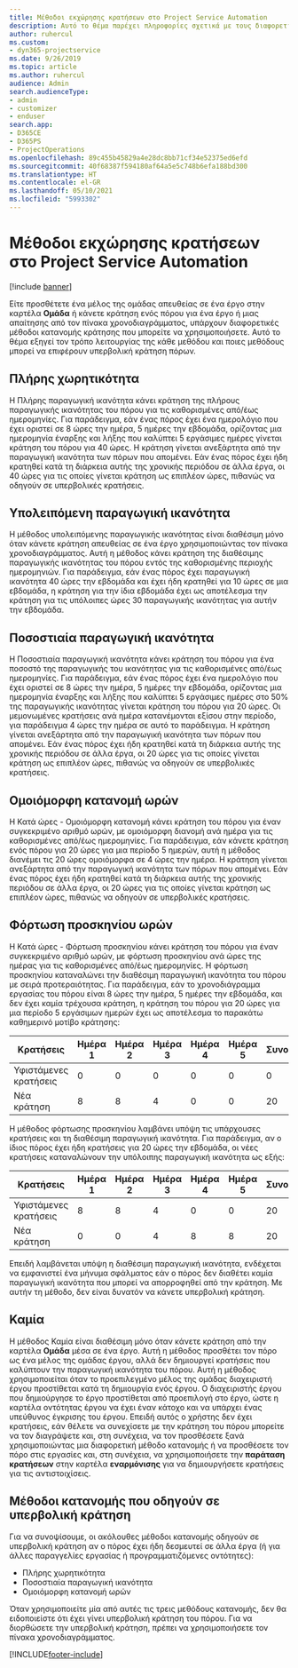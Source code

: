 ```yaml
---
title: Μέθοδοι εκχώρησης κρατήσεων στο Project Service Automation
description: Αυτό το θέμα παρέχει πληροφορίες σχετικά με τους διαφορετικούς τρόπους με τους οποίους μπορείτε να κλείσετε τις εκχωρήσεις.
author: ruhercul
ms.custom:
- dyn365-projectservice
ms.date: 9/26/2019
ms.topic: article
ms.author: ruhercul
audience: Admin
search.audienceType:
- admin
- customizer
- enduser
search.app:
- D365CE
- D365PS
- ProjectOperations
ms.openlocfilehash: 89c455b45829a4e28dc8bb71cf34e52375ed6efd
ms.sourcegitcommit: 40f68387f594180af64a5e5c748b6efa188bd300
ms.translationtype: HT
ms.contentlocale: el-GR
ms.lasthandoff: 05/10/2021
ms.locfileid: "5993302"
---
```

# <a name="booking-allocation-methods-in-project-service-automation"></a>Μέθοδοι εκχώρησης κρατήσεων στο Project Service Automation

[!include [banner](../includes/psa-now-project-operations.md)]

Είτε προσθέτετε ένα μέλος της ομάδας απευθείας σε ένα έργο στην καρτέλα **Ομάδα** ή κάνετε κράτηση ενός πόρου για ένα έργο ή μιας απαίτησης από τον πίνακα χρονοδιαγράμματος, υπάρχουν διαφορετικές μέθοδοι κατανομής κράτησης που μπορείτε να χρησιμοποιήσετε. Αυτό το θέμα εξηγεί τον τρόπο λειτουργίας της κάθε μεθόδου και ποιες μεθόδους μπορεί να επιφέρουν υπερβολική κράτηση πόρων.

## <a name="full-capacity"></a>Πλήρης χωρητικότητα 
Η Πλήρης παραγωγική ικανότητα κάνει κράτηση της πλήρους παραγωγικής ικανότητας του πόρου για τις καθορισμένες από/έως ημερομηνίες. Για παράδειγμα, εάν ένας πόρος έχει ένα ημερολόγιο που έχει οριστεί σε 8 ώρες την ημέρα, 5 ημέρες την εβδομάδα, ορίζοντας μια ημερομηνία έναρξης και λήξης που καλύπτει 5 εργάσιμες ημέρες γίνεται κράτηση του πόρου για 40 ώρες. Η κράτηση γίνεται ανεξάρτητα από την παραγωγική ικανότητα των πόρων που απομένει. Εάν ένας πόρος έχει ήδη κρατηθεί κατά τη διάρκεια αυτής της χρονικής περιόδου σε άλλα έργα, οι 40 ώρες για τις οποίες γίνεται κράτηση ως επιπλέον ώρες, πιθανώς να οδηγούν σε υπερβολικές κρατήσεις.

## <a name="remaining-capacity"></a>Υπολειπόμενη παραγωγική ικανότητα
Η μέθοδος υπολειπόμενης παραγωγικής ικανότητας είναι διαθέσιμη μόνο όταν κάνετε κράτηση απευθείας σε ένα έργο χρησιμοποιώντας τον πίνακα χρονοδιαγράμματος. Αυτή η μέθοδος κάνει κράτηση της διαθέσιμης παραγωγικής ικανότητας του πόρου εντός της καθορισμένης περιοχής ημερομηνιών. Για παράδειγμα, εάν ένας πόρος έχει παραγωγική ικανότητα 40 ώρες την εβδομάδα και έχει ήδη κρατηθεί για 10 ώρες σε μια εβδομάδα, η κράτηση για την ίδια εβδομάδα έχει ως αποτέλεσμα την κράτηση για τις υπόλοιπες ώρες 30 παραγωγικής ικανότητας για αυτήν την εβδομάδα.

## <a name="percentage-capacity"></a>Ποσοστιαία παραγωγική ικανότητα
Η Ποσοστιαία παραγωγική ικανότητα κάνει κράτηση του πόρου για ένα ποσοστό της παραγωγικής του ικανότητας για τις καθορισμένες από/έως ημερομηνίες. Για παράδειγμα, εάν ένας πόρος έχει ένα ημερολόγιο που έχει οριστεί σε 8 ώρες την ημέρα, 5 ημέρες την εβδομάδα, ορίζοντας μια ημερομηνία έναρξης και λήξης που καλύπτει 5 εργάσιμες ημέρες στο 50% της παραγωγικής ικανότητας γίνεται κράτηση του πόρου για 20 ώρες. Οι μεμονωμένες κρατήσεις ανά ημέρα κατανέμονται εξίσου στην περίοδο, για παράδειγμα 4 ώρες την ημέρα σε αυτό το παράδειγμα. Η κράτηση γίνεται ανεξάρτητα από την παραγωγική ικανότητα των πόρων που απομένει. Εάν ένας πόρος έχει ήδη κρατηθεί κατά τη διάρκεια αυτής της χρονικής περιόδου σε άλλα έργα, οι 20 ώρες για τις οποίες γίνεται κράτηση ως επιπλέον ώρες, πιθανώς να οδηγούν σε υπερβολικές κρατήσεις.

## <a name="evenly-distribute-hours"></a>Ομοιόμορφη κατανομή ωρών
Η Κατά ώρες - Ομοιόμορφη κατανομή κάνει κράτηση του πόρου για έναν συγκεκριμένο αριθμό ωρών, με ομοιόμορφη διανομή ανά ημέρα για τις καθορισμένες από/έως ημερομηνίες. Για παράδειγμα, εάν κάνετε κράτηση ενός πόρου για 20 ώρες για μια περίοδο 5 ημερών, αυτή η μέθοδος διανέμει τις 20 ώρες ομοιόμορφα σε 4 ώρες την ημέρα. Η κράτηση γίνεται ανεξάρτητα από την παραγωγική ικανότητα των πόρων που απομένει. Εάν ένας πόρος έχει ήδη κρατηθεί κατά τη διάρκεια αυτής της χρονικής περιόδου σε άλλα έργα, οι 20 ώρες για τις οποίες γίνεται κράτηση ως επιπλέον ώρες, πιθανώς να οδηγούν σε υπερβολικές κρατήσεις.

## <a name="front-load-hours"></a>Φόρτωση προσκηνίου ωρών
Η Κατά ώρες - Φόρτωση προσκηνίου κάνει κράτηση του πόρου για έναν συγκεκριμένο αριθμό ωρών, με φόρτωση προσκηνίου ανά ώρες της ημέρας για τις καθορισμένες από/έως ημερομηνίες. Η φόρτωση προσκηνίου καταναλώνει την διαθέσιμη παραγωγική ικανότητα του πόρου με σειρά προτεραιότητας. Για παράδειγμα, εάν το χρονοδιάγραμμα εργασίας του πόρου είναι 8 ώρες την ημέρα, 5 ημέρες την εβδομάδα, και δεν έχει καμία τρέχουσα κράτηση, η κράτηση του πόρου για 20 ώρες για μια περίοδο 5 εργάσιμων ημερών έχει ως αποτέλεσμα το παρακάτω καθημερινό μοτίβο κράτησης: 

|         Κρατήσεις          |    Ημέρα 1    |    Ημέρα 2    |    Ημέρα 3    |    Ημέρα 4    |    Ημέρα 5    |    Συνολικά    |
|---------------------------|-------------|-------------|-------------|-------------|-------------|-------------|
|    Υφιστάμενες   κρατήσεις    |    0        |    0        |    0        |    0        |    0        |    0        |
|    Νέα   κράτηση          |    8        |    8        |    4        |    0        |    0        |    20       |

Η μέθοδος φόρτωσης προσκηνίου λαμβάνει υπόψη τις υπάρχουσες κρατήσεις και τη διαθέσιμη παραγωγική ικανότητα. Για παράδειγμα, αν ο ίδιος πόρος έχει ήδη κρατήσεις για 20 ώρες την εβδομάδα, οι νέες κρατήσεις καταναλώνουν την υπόλοιπης παραγωγική ικανότητα ως εξής:

|   Κρατήσεις          | Ημέρα 1 | Ημέρα 2 | Ημέρα 3 | Ημέρα 4 | Ημέρα 5 | Συνολικά |
|---------------------|-------|-------|-------|-------|-------|-------|
| Υφιστάμενες   κρατήσεις | 8     | 8     | 4     | 0     | 0     | 20    |
| Νέα   κράτηση       | 0     | 0     | 4     | 8     | 8     | 20    |

Επειδή λαμβάνεται υπόψη η διαθέσιμη παραγωγική ικανότητα, ενδέχεται να εμφανιστεί ένα μήνυμα σφάλματος εάν ο πόρος δεν διαθέτει καμία παραγωγική ικανότητα που μπορεί να απορροφηθεί από την κράτηση. Με αυτήν τη μέθοδο, δεν είναι δυνατόν να κάνετε υπερβολική κράτηση.

## <a name="none"></a>Καμία
Η μέθοδος Καμία είναι διαθέσιμη μόνο όταν κάνετε κράτηση από την καρτέλα **Ομάδα** μέσα σε ένα έργο. Αυτή η μέθοδος προσθέτει τον πόρο ως ένα μέλος της ομάδας έργου, αλλά δεν δημιουργεί κρατήσεις που καλύπτουν την παραγωγική ικανότητα του πόρου. Αυτή η μέθοδος χρησιμοποιείται όταν το προεπιλεγμένο μέλος της ομάδας διαχειριστή έργου προστίθεται κατά τη δημιουργία ενός έργου. Ο διαχειριστής έργου που δημιούργησε το έργο προστίθεται από προεπιλογή στο έργο, ώστε η καρτέλα οντότητας έργου να έχει έναν κάτοχο και να υπάρχει ένας υπεύθυνος έγκρισης του έργου. Επειδή αυτός ο χρήστης δεν έχει κρατήσεις, εάν θέλετε να συνεχίσετε με την κράτηση του πόρου μπορείτε να τον διαγράψετε και, στη συνέχεια, να τον προσθέσετε ξανά χρησιμοποιώντας μια διαφορετική μέθοδο κατανομής ή να προσθέσετε τον πόρο στις εργασίες και, στη συνέχεια, να χρησιμοποιήσετε την **παράταση κρατήσεων** στην καρτέλα **εναρμόνισης** για να δημιουργήσετε κρατήσεις για τις αντιστοιχίσεις.

## <a name="allocation-methods-that-lead-to-overbooking"></a>Μέθοδοι κατανομής που οδηγούν σε υπερβολική κράτηση
Για να συνοψίσουμε, οι ακόλουθες μέθοδοι κατανομής οδηγούν σε υπερβολική κράτηση αν ο πόρος έχει ήδη δεσμευτεί σε άλλα έργα (ή για άλλες παραγγελίες εργασίας ή προγραμματιζόμενες οντότητες):

- Πλήρης χωρητικότητα
- Ποσοστιαία παραγωγική ικανότητα
- Ομοιόμορφη κατανομή ωρών

Όταν χρησιμοποιείτε μία από αυτές τις τρεις μεθόδους κατανομής, δεν θα ειδοποιείστε ότι έχει γίνει υπερβολική κράτηση του πόρου. Για να διορθώσετε την υπερβολική κράτηση, πρέπει να χρησιμοποιήσετε τον πίνακα χρονοδιαγράμματος.


[!INCLUDE[footer-include](../includes/footer-banner.md)]